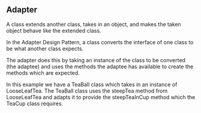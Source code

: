 Adapter
-------

A class extends another class, takes in an object, and makes the taken object behave like the extended class.

In the Adapter Design Pattern, a class converts the interface of one class to be what another class expects. 

The adapter does this by taking an instance of the class to be converted (the adaptee) and uses the methods the adaptee has available to create the methods which are expected. 


In this example we have a TeaBall class which takes in an instance of LooseLeafTea. The TeaBall class uses the steepTea method from LooseLeafTea and adapts it to provide the steepTeaInCup method which the TeaCup class requires. 
